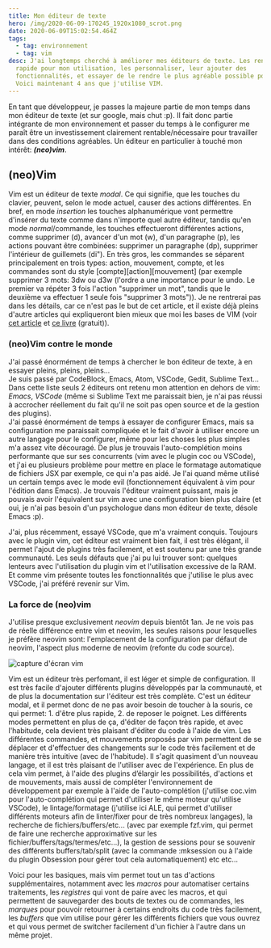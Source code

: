 ```yaml
---
title: Mon éditeur de texte
hero: /img/2020-06-09-170245_1920x1080_scrot.png
date: 2020-06-09T15:02:54.464Z
tags:
  - tag: environnement
  - tag: vim
desc: J'ai longtemps cherché à améliorer mes éditeurs de texte. Les rendre plus
  rapide pour mon utilisation, les personnaliser, leur ajouter des
  fonctionnalités, et essayer de le rendre le plus agréable possible pour moi.
  Voici maintenant 4 ans que j'utilise VIM.
---
```

En tant que développeur, je passes la majeure partie de mon temps dans mon éditeur de texte (et sur google, mais chut :p). Il fait donc partie intégrante de mon environnement et passer du temps à le configurer me paraît être un investissement clairement rentable/nécessaire pour travailler dans des conditions agréables. Un éditeur en particulier à touché mon intérêt: ***(neo)vim***.

## (neo)Vim

Vim est un éditeur de texte *modal*. Ce qui signifie, que les touches du clavier, peuvent, selon le mode actuel, causer des actions différentes. En bref, en mode *insertion* les touches alphanumérique vont permettre d'insérer du texte comme dans n'importe quel autre éditeur, tandis qu'en mode *normal*/commande, les touches effectueront différentes actions, comme supprimer (d), avancer d'un mot (w), d'un paragraphe (p), les actions pouvant être combinées: supprimer un paragraphe (dp), supprimer l'intérieur de guillemets (di"). En très gros, les commandes se séparent principalement en trois types: action, mouvement, compte, et les commandes sont du style \[compte]\[action]\[mouvement] (par exemple supprimer 3 mots: 3dw ou d3w (l'ordre a une importance pour le undo. Le premier va répéter 3 fois l'action "supprimer un mot", tandis que le deuxième va effectuer 1 seule fois "supprimer 3 mots")). Je ne rentrerai pas dans les détails, car ce n'est pas le but de cet article, et il existe déjà pleins d'autre articles qui expliqueront bien mieux que moi les bases de VIM (voir [cet article](https://blog.flozz.fr/2019/11/18/pourquoi-jutilise-vim-et-pourquoi-vous-ne-devriez-pas-lutiliser/) et [ce livre](https://vimebook.com/fr) (gratuit)).

### (neo)Vim contre le monde

J'ai passé énormément de temps à chercher le bon éditeur de texte, à en essayer pleins, pleins, pleins...\
Je suis passé par CodeBlock, Emacs, Atom, VSCode, Gedit, Sublime Text... Dans cette liste seuls 2 éditeurs ont retenu mon attention en dehors de vim: *Emacs*, *VSCode* (même si Sublime Text me paraissait bien, je n'ai pas réussi à accrocher réellement du fait qu'il ne soit pas open source et de la gestion des plugins).\
J'ai passé énormément de temps à essayer de configurer Emacs, mais sa configuration me paraissait compliquée et le fait d'avoir à utiliser encore un autre langage pour le configurer, même pour les choses les plus simples m'a assez vite découragé. De plus je trouvais l'auto-complétion moins performante que sur ses concurrents (vim avec le plugin coc ou VSCode), et j'ai eu plusieurs problème pour mettre en place le formatage automatique de fichiers JSX par exemple, ce qui n'a pas aidé. Je l'ai quand même utilisé un certain temps avec le mode evil (fonctionnement équivalent à vim pour l'édition dans Emacs). Je trouvais l'éditeur vraiment puissant, mais je pouvais avoir l'équivalent sur vim avec une configuration bien plus claire (et oui, je n'ai pas besoin d'un psychologue dans mon éditeur de texte, désole Emacs :p).

J'ai, plus récemment, essayé VSCode, que m'a vraiment conquis. Toujours avec le plugin vim, cet éditeur est vraiment bien fait, il est très élégant, il permet l'ajout de plugins très facilement, et est soutenu par une très grande communauté. Les seuls défauts que j'ai pu lui trouver sont: quelques lenteurs avec l'utilisation du plugin vim et l'utilisation excessive de la RAM. Et comme vim présente toutes les fonctionnalités que j'utilise le plus avec VSCode, j'ai préféré revenir sur Vim.

### La force de (neo)vim

J'utilise presque exclusivement *neovim* depuis bientôt 1an. Je ne vois pas de réelle différence entre vim et neovim, les seules raisons pour lesquelles je préfère neovim sont: l'emplacement de la configuration par défaut de neovim, l'aspect plus moderne de neovim (refonte du code source).

![capture d'écran vim](/img/2020-06-09-170245_1920x1080_scrot.png "vim screenshot")

Vim est un éditeur très perfomant, il est léger et simple de configuration. Il est très facile d'ajouter différents plugins développés par la communauté, et de plus la documentation sur l'éditeur est très complète. C'est un éditeur modal, et il permet donc de ne pas avoir besoin de toucher à la souris, ce qui permet: 1. d'être plus rapide, 2. de reposer le poignet. Les différents modes permettent en plus de ça, d'éditer de façon très rapide, et avec l'habitude, cela devient très plaisant d'éditer du code à l'aide de vim. Les différentes commandes, et mouvements proposés par vim permettent de se déplacer et d'effectuer des changements sur le code très facilement et de manière très intuitive (avec de l'habitude). Il s'agit quasiment d'un nouveau langage, et il est très plaisant de l'utiliser avec de l'expérience. En plus de cela vim permet, à l'aide des plugins d’élargir les possibilités, d'actions et de mouvements, mais aussi de compléter l'environnement de développement par exemple à l'aide de l'auto-complétion (j'utilise coc.vim pour l'auto-complétion qui permet d'utiliser le même moteur qu'utilise VSCode), le lintage/formatage (j'utilise ici ALE, qui permet d'utiliser différents moteurs afin de linter/fixer pour de très nombreux langages), la recherche de fichiers/buffers/etc... (avec par exemple fzf.vim, qui permet de faire une recherche approximative sur les fichier/buffers/tags/termes/etc...), la gestion de sessions pour se souvenir des différents buffers/tab/split (avec la commande :mksession ou à l'aide du plugin Obsession pour gérer tout cela automatiquement) etc etc...

Voici pour les basiques, mais vim permet tout un tas d'actions supplémentaires, notamment avec les *macros* pour automatiser certains traitements, les *registres* qui vont de paire avec les macros, et qui permettent de sauvegarder des bouts de textes ou de commandes, les *marques* pour pouvoir retourner à certains endroits du code très facilement, les *buffers* que vim utilise pour gérer les différents fichiers que vous ouvrez et qui vous permet de switcher facilement d'un fichier à l'autre dans un même projet.